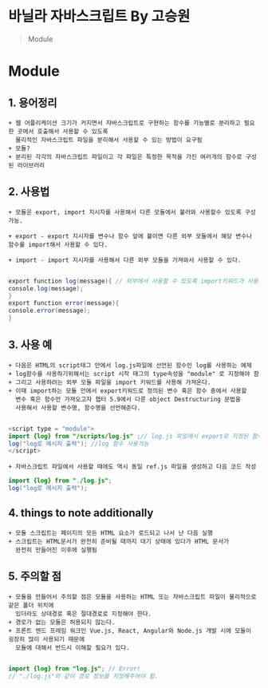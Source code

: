 # 바닐라 자바스크립트 By 고승원

> 
> 
> Module

# Module

##  1. 용어정리
    + 웹 어플리케이션 크기가 커지면서 자바스크립트로 구현하는 함수를 기능별로 분리하고 필요한 곳에서 호출해서 사용할 수 있도록 
      물리적인 자바스크립트 파일을 분리해서 사용할 수 있는 방법이 요구됨
    + 모듈?
    + 분리된 각각의 자바스크립트 파일이고 각 파일은 특정한 목적을 가진 여러개의 함수로 구성된 라이브러리
    
##  2. 사용법
    + 모듈은 export, import 지시자를 사용해서 다른 모듈에서 불러와 사용할수 있도록 구성가능.
    
    + export - export 지시자를 변수나 함수 앞에 붙이면 다른 외부 모듈에서 해당 변수나 함수를 import해서 사용할 수 있다.
    
    + import - import 지시자를 사용해서 다른 외부 모듈을 가져와서 사용할 수 있다.
    
  ~~~Java Script

export function log(message){ // 외부에서 사용할 수 있도록 import키워드가 사용됨
  console.log(message);
 }
export function error(message){
  console.error(message);
}

~~~
##  3. 사용 예
    + 다음은 HTML의 script태그 안에서 log.js파일에 선언된 함수인 log를 사용하는 예제
    + log함수를 사용하기위해서는 script 시작 태그의 type속성을 "module" 로 지정해야 함
    + 그리고 사용하려는 외부 모듈 파일을 import 키워드를 사용해 가져온다. 
    + 이때 import하는 모듈 안에서 export키워드로 정의된 변수 혹은 함수 중에서 사용할
      변수 혹은 함수만 가져오고자 챕터 5.9에서 다룬 object Destructuring 문법을 
      사용해서 사용할 변수명, 함수명을 선언해준다. 
    
    
  ~~~Java Script

<script type = "module">
import {log} from "/scripts/log.js" ;// log.js 파일에서 export로 지정된 함수 log함수만 import함
log("log로 메시지 출력"); //log 함수 사용가능
</script>

~~~  
    + 자바스크립트 파일에서 사용할 때에도 역시 동일 ref.js 파일을 생성하고 다음 코드 작성
    
~~~Java Script
import {log} from "./log.js";
log("log로 메시지 출력");
~~~      

##  4. things to note additionally
    + 모듈 스크립트는 페이지의 모든 HTML 요소가 로드되고 나서 난 다음 실행
    + 스크립트는 HTML문서가 완전히 준비될 때까지 대기 상태에 있다가 HTML 문서가
      완전히 만들어진 이후에 실행됨

##  5. 주의할 점
    + 모듈을 만들어서 주의할 점은 모듈을 사용하는 HTML 또는 자바스크립트 파일이 물리적으로 같은 폴더 위치에
      있더라도 상대경로 혹은 절대경로로 지정해야 한다. 
    + 경로가 없는 모듈은 허용되지 않는다. 
    + 프론트 엔드 프레임 워크인 Vue.js, React, Angular와 Node.js 개발 시에 모듈이 굉장히 많이 사용되기 때문에
      모듈에 대해서 반드시 이해할 필요가 있다.
    
~~~Java Script

import {log} from "log.js"; // Error!
// "./log.js"와 같이 경로 정보를 지정해주어야 함.
~~~

    
    
    
    
    
    
    
    
    
    
    
    
    
    
    
    
    
    
    
    


    
